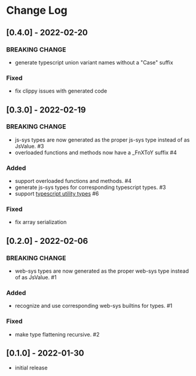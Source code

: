 # Change Log

## [0.4.0] - 2022-02-20

### BREAKING CHANGE

- generate typescript union variant names without a "Case" suffix

### Fixed

- fix clippy issues with generated code

## [0.3.0] - 2022-02-19

### BREAKING CHANGE

- js-sys types are now generated as the proper js-sys type instead of as JsValue. #3
- overloaded functions and methods now have a _FnXToY suffix #4

### Added

- support overloaded functions and methods. #4
- generate js-sys types for corresponding typescript types. #3
- support [typescript utility types](https://www.typescriptlang.org/docs/handbook/utility-types.html) #6

### Fixed

- fix array serialization

## [0.2.0] - 2022-02-06

### BREAKING CHANGE

- web-sys types are now generated as the proper web-sys type instead of as JsValue. #1

### Added

- recognize and use corresponding web-sys builtins for types. #1

### Fixed

- make type flattening recursive. #2

## [0.1.0] - 2022-01-30

- initial release

